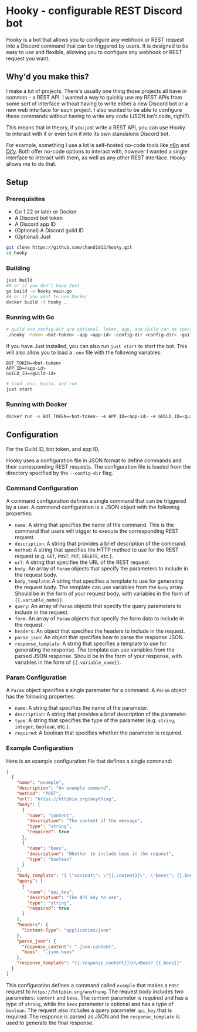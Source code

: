 # Hooky - configurable REST Discord bot

Hooky is a bot that allows you to configure any webhook or REST request into a Discord command that can be triggered by users. It is designed to be easy to use and flexible, allowing you to configure any webhook or REST request you want.

## Why'd you make this?

I make a lot of projects. There's usually one thing those projects all have in common - a REST API. I wanted a way to quickly use my REST APIs from some sort of interface without having to write either a new Discord bot or a new web interface for each project. I also wanted to be able to configure these commands without having to write any code (JSON isn't code, right?).

This means that in theory, if you just write a REST API, you can use Hooky to interact with it or even turn it into its own standalone Discord bot.

For example, something I use a lot is self-hosted no-code tools like [n8n](https://n8n.io) and [Dify](https://github.com/langgenius/dify). Both offer no-code options to interact with, however I wanted a single interface to interact with them, as well as any other REST interface. Hooky allows me to do that.

## Setup

### Prerequisites
- Go 1.22 or later or Docker
- A Discord bot token
- A Discord app ID
- (Optional) A Discord guild ID
- (Optional) Just

```bash
git clone https://github.com/chand1012/hooky.git
cd hooky
```

### Building
```bash
just build
## or if you don't have Just
go build -o hooky main.go
## or if you want to use Docker
docker build -t hooky .
```

### Running with Go
```bash
# guild and config-dir are optional. Token, App, and Guild can be specified via flags or environment variables.
./hooky -token <bot-token> -app <app-id> -config-dir <config-dir> -guild <guild-id>
```

If you have Just installed, you can also run `just start` to start the bot. This will also allow you to load a `.env` file with the following variables:
```
BOT_TOKEN=<bot-token>
APP_ID=<app-id>
GUILD_ID=<guild-id>
```

```bash
# load .env, build, and run
just start
```

### Running with Docker
```bash
docker run -e BOT_TOKEN=<bot-token> -e APP_ID=<app-id> -e GUILD_ID=<guild-id> -v /path/to/config:/app/config hooky
```

## Configuration

For the Guild ID, bot token, and app ID, 

Hooky uses a configuration file in JSON format to define commands and their corresponding REST requests. The configuration file is loaded from the directory specified by the `--config-dir` flag.

### Command Configuration

A command configuration defines a single command that can be triggered by a user. A command configuration is a JSON object with the following properties:

* `name`: A string that specifies the name of the command. This is the command that users will trigger to execute the corresponding REST request.
* `description`: A string that provides a brief description of the command.
* `method`: A string that specifies the HTTP method to use for the REST request (e.g. `GET`, `POST`, `PUT`, `DELETE`, etc.).
* `url`: A string that specifies the URL of the REST request.
* `body`: An array of `Param` objects that specify the parameters to include in the request body.
* `body_template`: A string that specifies a template to use for generating the request body. The template can use variables from the `body` array. Should be in the form of your request body, with variables in the form of `{{.variable_name}}`.
* `query`: An array of `Param` objects that specify the query parameters to include in the request.
* `form`: An array of `Param` objects that specify the form data to include in the request.
* `headers`: An object that specifies the headers to include in the request.
* `parse_json`: An object that specifies how to parse the response JSON.
* `response_template`: A string that specifies a template to use for generating the response. The template can use variables from the parsed JSON response. Should be in the form of your response, with variables in the form of `{{.variable_name}}`.

### Param Configuration

A `Param` object specifies a single parameter for a command. A `Param` object has the following properties:

* `name`: A string that specifies the name of the parameter.
* `description`: A string that provides a brief description of the parameter.
* `type`: A string that specifies the type of the parameter (e.g. `string`, `integer`, `boolean`, etc.).
* `required`: A boolean that specifies whether the parameter is required.

### Example Configuration

Here is an example configuration file that defines a single command:
```json
[
  {
    "name": "example",
    "description": "An example command",
    "method": "POST",
    "url": "https://httpbin.org/anything",
    "body": [
      {
        "name": "content",
        "description": "The content of the message",
        "type": "string",
        "required": true
      },
      {
        "name": "bees",
        "description": "Whether to include bees in the request",
        "type": "boolean"
      }
    ],
    "body_template": "{ \"content\": \"{{.content}}\", \"bees\": {{.bees}} }",
    "query": [
      {
        "name": "api_key",
        "description": "The API key to use",
        "type": "string",
        "required": true
      }
    ],
    "headers": {
      "Content-Type": "application/json"
    },
    "parse_json": {
      "response_content": ".json.content",
      "bees": ".json.bees"
    },
    "response_template": "{{.response_content}}\n\nBees? {{.bees}}"
  }
]
```
This configuration defines a command called `example` that makes a `POST` request to `https://httpbin.org/anything`. The request body includes two parameters: `content` and `bees`. The `content` parameter is required and has a type of `string`, while the `bees` parameter is optional and has a type of `boolean`. The request also includes a query parameter `api_key` that is required. The response is parsed as JSON and the `response_template` is used to generate the final response.
